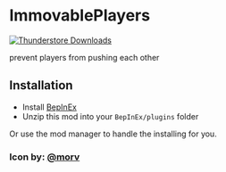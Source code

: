 ImmovablePlayers
============
[![Thunderstore Downloads](https://img.shields.io/thunderstore/dt/mattymatty/ImmovablePlayers?style=flat&logo=thunderstore&logoColor=white&label=thunderstore)](https://thunderstore.io/c/lethal-company/p/mattymatty/ImmovablePlayers/)

prevent players from pushing each other

Installation
------------

- Install [BepInEx](https://thunderstore.io/c/lethal-company/p/BepInEx/BepInExPack/)
- Unzip this mod into your `BepInEx/plugins` folder

Or use the mod manager to handle the installing for you.

### Icon by: [@morv](https://github.com/AndreyMrovol/)